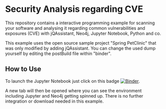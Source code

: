 # Security Analysis regarding CVE

This repository contains a interactive programming example for scanning your software and analysing it regarding common vulnerabilities and exposures (CVE) with jQAssistant, Neo4j, Jupyter Notebook, Python and co.

This example uses the open source sample project "Spring PetClinic" that was only modified by adding jQAssistant. You can change the used dump yourself by editing the postBuild file within "binder". 

## How to Use

To launch the Jupyter Notebook just click on this badge [![Binder](https://mybinder.org/badge_logo.svg)](https://mybinder.org/v2/gh/softvis-research/security-analysis/main).

A new tab will then be opened where you can see the environment including Jupyter and Neo4j getting spinned up.
There is no further integration or download needed in this example.
